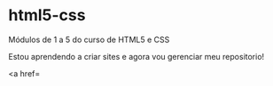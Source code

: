 # html5-css
 Módulos de 1 a 5 do curso de HTML5 e CSS 

 Estou aprendendo a criar sites e agora vou gerenciar meu repositorio!

 <a href=
